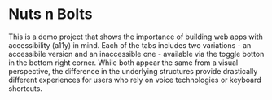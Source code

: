 # Nuts n Bolts

This is a demo project that shows the importance of building web apps with accessibility (a11y) in mind. Each of the tabs includes two variations - an accessibile version and an inaccessible one - available via the toggle botton in the bottom right corner. While both appear the same from a visual perspective, the difference in the underlying structures provide drastically different experiences for users who rely on voice technologies or keyboard shortcuts.
